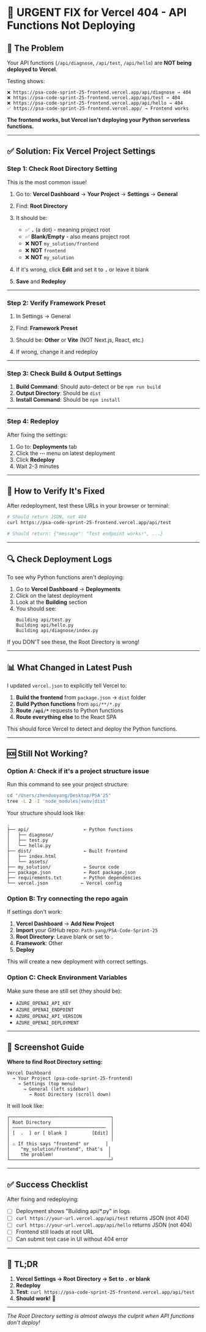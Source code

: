 # 🚨 URGENT FIX for Vercel 404 - API Functions Not Deploying

## 🐛 The Problem

Your API functions (`/api/diagnose`, `/api/test`, `/api/hello`) are **NOT being deployed to Vercel**.

Testing shows:
```
❌ https://psa-code-sprint-25-frontend.vercel.app/api/diagnose → 404
❌ https://psa-code-sprint-25-frontend.vercel.app/api/test → 404
❌ https://psa-code-sprint-25-frontend.vercel.app/api/hello → 404
✅ https://psa-code-sprint-25-frontend.vercel.app/ → Frontend works
```

**The frontend works, but Vercel isn't deploying your Python serverless functions.**

---

## ✅ Solution: Fix Vercel Project Settings

### Step 1: Check Root Directory Setting

This is the most common issue!

1. Go to: **Vercel Dashboard** → **Your Project** → **Settings** → **General**

2. Find: **Root Directory**

3. It should be:
   - ✅ **`.`** (a dot) - meaning project root
   - ✅ **Blank/Empty** - also means project root
   - ❌ **NOT** `my_solution/frontend`
   - ❌ **NOT** `frontend`
   - ❌ **NOT** `my_solution`

4. If it's wrong, click **Edit** and set it to **`.`** or leave it blank

5. **Save** and **Redeploy**

---

### Step 2: Verify Framework Preset

1. In Settings → General

2. Find: **Framework Preset**

3. Should be: **Other** or **Vite** (NOT Next.js, React, etc.)

4. If wrong, change it and redeploy

---

### Step 3: Check Build & Output Settings

1. **Build Command**: Should auto-detect or be `npm run build`
2. **Output Directory**: Should be `dist`
3. **Install Command**: Should be `npm install`

---

### Step 4: Redeploy

After fixing the settings:

1. Go to: **Deployments** tab
2. Click the **⋯** menu on latest deployment
3. Click **Redeploy**
4. Wait 2-3 minutes

---

## 🧪 How to Verify It's Fixed

After redeployment, test these URLs in your browser or terminal:

```bash
# Should return JSON, not 404
curl https://psa-code-sprint-25-frontend.vercel.app/api/test

# Should return: {"message": "Test endpoint works!", ...}
```

---

## 🔍 Check Deployment Logs

To see why Python functions aren't deploying:

1. Go to **Vercel Dashboard** → **Deployments**
2. Click on the latest deployment
3. Look at the **Building** section
4. You should see:
   ```
   Building api/test.py
   Building api/hello.py
   Building api/diagnose/index.py
   ```

If you DON'T see these, the Root Directory is wrong!

---

## 📊 What Changed in Latest Push

I updated `vercel.json` to explicitly tell Vercel to:

1. **Build the frontend** from `package.json` → `dist` folder
2. **Build Python functions** from `api/**/*.py`
3. **Route `/api/*`** requests to Python functions
4. **Route everything else** to the React SPA

This should force Vercel to detect and deploy the Python functions.

---

## 🆘 Still Not Working?

### Option A: Check if it's a project structure issue

Run this command to see your project structure:
```bash
cd "/Users/zhenduoyang/Desktop/PSA'25"
tree -L 2 -I 'node_modules|venv|dist'
```

Your structure should look like:
```
.
├── api/                    ← Python functions
│   ├── diagnose/
│   ├── test.py
│   └── hello.py
├── dist/                   ← Built frontend
│   ├── index.html
│   └── assets/
├── my_solution/            ← Source code
├── package.json            ← Root package.json
├── requirements.txt        ← Python dependencies
└── vercel.json            ← Vercel config
```

### Option B: Try connecting the repo again

If settings don't work:

1. **Vercel Dashboard** → **Add New Project**
2. **Import** your GitHub repo: `Path-yang/PSA-Code-Sprint-25`
3. **Root Directory**: Leave blank or set to `.`
4. **Framework**: Other
5. **Deploy**

This will create a new deployment with correct settings.

### Option C: Check Environment Variables

Make sure these are still set (they should be):
- `AZURE_OPENAI_API_KEY`
- `AZURE_OPENAI_ENDPOINT`
- `AZURE_OPENAI_API_VERSION`
- `AZURE_OPENAI_DEPLOYMENT`

---

## 📸 Screenshot Guide

**Where to find Root Directory setting:**

```
Vercel Dashboard
  → Your Project (psa-code-sprint-25-frontend)
    → Settings (top menu)
      → General (left sidebar)
        → Root Directory (scroll down)
```

It will look like:
```
┌─────────────────────────────────────┐
│ Root Directory                      │
│ ──────────────────────────────────  │
│ [  .  ] or [ blank ]         [Edit] │
│                                     │
│ ⚠️ If this says "frontend" or      │
│    "my_solution/frontend", that's  │
│    the problem!                    │
└─────────────────────────────────────┘
```

---

## ✅ Success Checklist

After fixing and redeploying:

- [ ] Deployment shows "Building api/*.py" in logs
- [ ] `curl https://your-url.vercel.app/api/test` returns JSON (not 404)
- [ ] `curl https://your-url.vercel.app/api/hello` returns JSON (not 404)
- [ ] Frontend still loads at root URL
- [ ] Can submit test case in UI without 404 error

---

## 🎯 TL;DR

1. **Vercel Settings → Root Directory → Set to `.` or blank**
2. **Redeploy**
3. **Test**: `curl https://psa-code-sprint-25-frontend.vercel.app/api/test`
4. **Should work!** 🎉

---

*The Root Directory setting is almost always the culprit when API functions don't deploy!*

